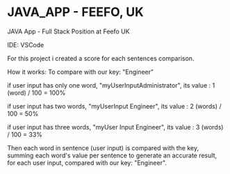# JAVA_APP - FEEFO, UK
JAVA App - Full Stack Position at Feefo UK


IDE: VSCode


For this project i created a score for each sentences comparison.

How it works:
To compare with our key: "Engineer"

if user input has only one word, "myUserInputAdministrator", its value :
1 (word) / 100 = 100%


if user input has two words, "myUserInput Engineer", its value :
2 (words) / 100 = 50%

if user input has three words, "myUser Input Engineer", its value :
3 (words) / 100 = 33%


Then each word in sentence (user input) is compared with the key, summing each word's value per sentence to generate an accurate result, for each user input, compared with our key: "Engineer".



